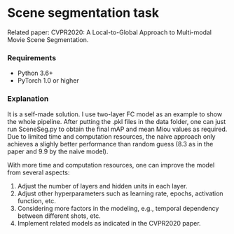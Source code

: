 # Scene segmentation task
Related paper: CVPR2020: A Local-to-Global Approach to Multi-modal Movie Scene Segmentation. 

### Requirements
- Python 3.6+
- PyTorch 1.0 or higher

### Explanation

It is a self-made solution. I use two-layer FC model as an example to show the whole pipeline. After putting the .pkl files in the data folder, one can just run SceneSeg.py to obtain the final mAP and mean Miou values as required. Due to limited time and computation resources, the naive approach only achieves a slighly better performance than random guess (8.3 as in the paper and 9.9 by the naive model).  

With more time and computation resources, one can improve the model from several aspects:
1. Adjust the number of layers and hidden units in each layer.
2. Adjust other hyperparameters such as learning rate, epochs, activation function, etc.
3. Considering more factors in the modeling, e.g., temporal dependency between different shots, etc.
4. Implement related models as indicated in the CVPR2020 paper.





